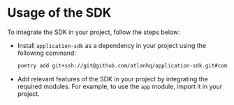 # Usage of the SDK

To integrate the SDK in your project, follow the steps below:

- Install `application-sdk` as a dependency in your project using the following command:
    ```bash
    poetry add git+ssh://git@github.com/atlanhq/application-sdk.git#commit-hash
    ```
- Add relevant features of the SDK in your project by integrating the required modules. For example, to use the `app` module, import it in your project.

<!-- TODO: Move this into the getting started guide -->